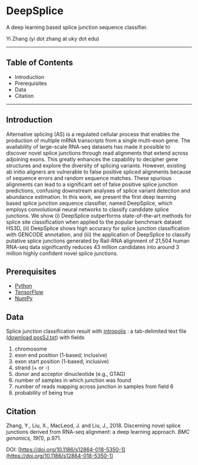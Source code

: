 # DeepSplice
A deep learning based splice junction sequence classifier.

Yi Zhang (yi dot zhang at uky dot edu)

***
## Table of Contents
* Introduction
* Prerequisites
* Data
* Citation
***

## Introduction
Alternative splicing (AS) is a regulated cellular process that enables the production of multiple mRNA transcripts from a single multi-exon gene. The availability of large-scale RNA-seq datasets has made it possible to discover novel splice junctions through read alignments that extend across adjoining exons. This greatly enhances the capability to decipher gene structures and explore the diversity of splicing variants. However, existing ab initio aligners are vulnerable to false positive spliced alignments because of sequence errors and random sequence matches. These spurious alignments can lead to a significant set of false positive splice junction predictions, confusing downstream analyses of splice variant detection and abundance estimation. In this work, we present the first deep learning based splice junction sequence classifier, named DeepSplice, which employs convolutional neural networks to classify candidate splice junctions. We show (i) DeepSplice outperforms state-of-the-art methods for splice site classification when applied to the popular benchmark dataset HS3D, (ii) DeepSplice shows high accuracy for splice junction classification with GENCODE annotation, and (iii) the application of DeepSplice to classify putative splice junctions generated by Rail-RNA alignment of 21,504 human RNA-seq data significantly reduces 43 million candidates into around 3 million highly confident novel splice junctions.

## Prerequisites
* [Python](https://www.python.org/)
* [TensorFlow](https://www.tensorflow.org/)
* [NumPy](http://www.numpy.org/)

## Data
Splice junction classification result with [intropolis](http://intropolis.rail.bio) : a tab-delimited text file ([download posSJ.txt](https://drive.google.com/drive/folders/0B3-yEUAQDhwBU2JGSnFDV2hfSEk?usp=sharing)) with fields
  1. chromosome
  2. exon end position (1-based; inclusive)
  3. exon start position (1-based; inclusive)
  4. strand (+ or -)
  5. donor and acceptor dinucleotide (e.g., GTAG)
  6. number of samples in which junction was found
  7. number of reads mapping across junction in samples from field 6
  8. probability of being true

## Citation
Zhang, Y., Liu, X., MacLeod, J. and Liu, J., 2018. Discerning novel splice junctions derived from RNA-seq alignment: a deep learning approach. *BMC genomics, 19*(1), p.971.

DOI: [https://doi.org/10.1186/s12864-018-5350-1](https://doi.org/10.1186/s12864-018-5350-1)


